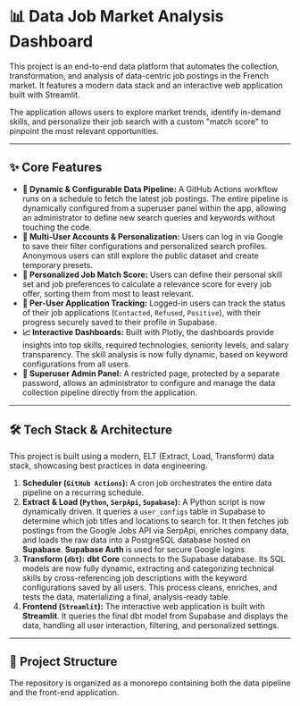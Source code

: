 # 📊 Data Job Market Analysis Dashboard

This project is an end-to-end data platform that automates the collection, transformation, and analysis of data-centric job postings in the French market. It features a modern data stack and an interactive web application built with Streamlit.

The application allows users to explore market trends, identify in-demand skills, and personalize their job search with a custom "match score" to pinpoint the most relevant opportunities.

---

## ✨ Core Features

* **🤖 Dynamic & Configurable Data Pipeline:** A GitHub Actions workflow runs on a schedule to fetch the latest job postings. The entire pipeline is dynamically configured from a superuser panel within the app, allowing an administrator to define new search queries and keywords without touching the code.
* **👤 Multi-User Accounts & Personalization:** Users can log in via Google to save their filter configurations and personalized search profiles. Anonymous users can still explore the public dataset and create temporary presets.
* **🎯 Personalized Job Match Score:** Users can define their personal skill set and job preferences to calculate a relevance score for every job offer, sorting them from most to least relevant.
* **📝 Per-User Application Tracking:** Logged-in users can track the status of their job applications (`Contacted`, `Refused`, `Positive`), with their progress securely saved to their profile in Supabase.
* **📈 Interactive Dashboards:** Built with Plotly, the dashboards provide insights into top skills, required technologies, seniority levels, and salary transparency. The skill analysis is now fully dynamic, based on keyword configurations from all users.
* **🔑 Superuser Admin Panel:** A restricted page, protected by a separate password, allows an administrator to configure and manage the data collection pipeline directly from the application.

---

## 🛠️ Tech Stack & Architecture

This project is built using a modern, ELT (Extract, Load, Transform) data stack, showcasing best practices in data engineering.

1.  **Scheduler (`GitHub Actions`):** A cron job orchestrates the entire data pipeline on a recurring schedule.
2.  **Extract & Load (`Python`, `SerpApi`, `Supabase`):** A Python script is now dynamically driven. It queries a `user_configs` table in Supabase to determine which job titles and locations to search for. It then fetches job postings from the Google Jobs API via SerpApi, enriches company data, and loads the raw data into a PostgreSQL database hosted on **Supabase**. **Supabase Auth** is used for secure Google logins.
3.  **Transform (`dbt`):** **dbt Core** connects to the Supabase database. Its SQL models are now fully dynamic, extracting and categorizing technical skills by cross-referencing job descriptions with the keyword configurations saved by all users. This process cleans, enriches, and tests the data, materializing a final, analysis-ready table.
4.  **Frontend (`Streamlit`):** The interactive web application is built with **Streamlit**. It queries the final dbt model from Supabase and displays the data, handling all user interaction, filtering, and personalized settings.

---

## 📁 Project Structure

The repository is organized as a monorepo containing both the data pipeline and the front-end application.
